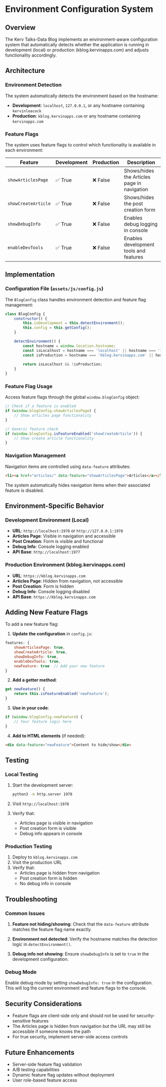 # Environment Configuration System

## Overview

The Kerv Talks-Data Blog implements an environment-aware configuration system that automatically detects whether the application is running in development (local) or production (kblog.kervinapps.com) and adjusts functionality accordingly.

## Architecture

### Environment Detection

The system automatically detects the environment based on the hostname:

- **Development**: `localhost`, `127.0.0.1`, or any hostname containing `kervinleacock`
- **Production**: `kblog.kervinapps.com` or any hostname containing `kervinapps.com`

### Feature Flags

The system uses feature flags to control which functionality is available in each environment:

| Feature | Development | Production | Description |
|---------|-------------|------------|-------------|
| `showArticlesPage` | ✅ True | ❌ False | Shows/hides the Articles page in navigation |
| `showCreateArticle` | ✅ True | ❌ False | Shows/hides the post creation form |
| `showDebugInfo` | ✅ True | ❌ False | Enables debug logging in console |
| `enableDevTools` | ✅ True | ❌ False | Enables development tools and features |

## Implementation

### Configuration File (`assets/js/config.js`)

The `BlogConfig` class handles environment detection and feature flag management:

```javascript
class BlogConfig {
    constructor() {
        this.isDevelopment = this.detectEnvironment();
        this.config = this.getConfig();
    }

    detectEnvironment() {
        const hostname = window.location.hostname;
        const isLocalhost = hostname === 'localhost' || hostname === '127.0.0.1';
        const isProduction = hostname === 'kblog.kervinapps.com' || hostname.includes('kervinapps.com');
        
        return isLocalhost && !isProduction;
    }
}
```

### Feature Flag Usage

Access feature flags through the global `window.blogConfig` object:

```javascript
// Check if a feature is enabled
if (window.blogConfig.showArticlesPage) {
    // Show articles page functionality
}

// Generic feature check
if (window.blogConfig.isFeatureEnabled('showCreateArticle')) {
    // Show create article functionality
}
```

### Navigation Management

Navigation items are controlled using `data-feature` attributes:

```html
<li><a href="articles/" data-feature="showArticlesPage">Articles</a></li>
```

The system automatically hides navigation items when their associated feature is disabled.

## Environment-Specific Behavior

### Development Environment (Local)

- **URL**: `http://localhost:1978` or `http://127.0.0.1:1978`
- **Articles Page**: Visible in navigation and accessible
- **Post Creation**: Form is visible and functional
- **Debug Info**: Console logging enabled
- **API Base**: `http://localhost:1977`

### Production Environment (kblog.kervinapps.com)

- **URL**: `https://kblog.kervinapps.com`
- **Articles Page**: Hidden from navigation, not accessible
- **Post Creation**: Form is hidden
- **Debug Info**: Console logging disabled
- **API Base**: `https://kblog.kervinapps.com`

## Adding New Feature Flags

To add a new feature flag:

1. **Update the configuration** in `config.js`:

```javascript
features: {
    showArticlesPage: true,
    showCreateArticle: true,
    showDebugInfo: true,
    enableDevTools: true,
    newFeature: true  // Add your new feature
}
```

2. **Add a getter method**:

```javascript
get newFeature() {
    return this.isFeatureEnabled('newFeature');
}
```

3. **Use in your code**:

```javascript
if (window.blogConfig.newFeature) {
    // Your feature logic here
}
```

4. **Add to HTML elements** (if needed):

```html
<div data-feature="newFeature">Content to hide/show</div>
```

## Testing

### Local Testing

1. Start the development server:
   ```bash
   python3 -m http.server 1978
   ```

2. Visit `http://localhost:1978`
3. Verify that:
   - Articles page is visible in navigation
   - Post creation form is visible
   - Debug info appears in console

### Production Testing

1. Deploy to `kblog.kervinapps.com`
2. Visit the production URL
3. Verify that:
   - Articles page is hidden from navigation
   - Post creation form is hidden
   - No debug info in console

## Troubleshooting

### Common Issues

1. **Feature not hiding/showing**: Check that the `data-feature` attribute matches the feature flag name exactly.

2. **Environment not detected**: Verify the hostname matches the detection logic in `detectEnvironment()`.

3. **Debug info not showing**: Ensure `showDebugInfo` is set to `true` in the development configuration.

### Debug Mode

Enable debug mode by setting `showDebugInfo: true` in the configuration. This will log the current environment and feature flags to the console.

## Security Considerations

- Feature flags are client-side only and should not be used for security-sensitive features
- The Articles page is hidden from navigation but the URL may still be accessible if someone knows the path
- For true security, implement server-side access controls

## Future Enhancements

- Server-side feature flag validation
- A/B testing capabilities
- Dynamic feature flag updates without deployment
- User role-based feature access
